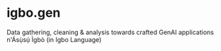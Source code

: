 # igbo.gen
Data gathering, cleaning &amp; analysis towards crafted GenAI applications n'Ásụ̀sụ́ Ìgbò (in Igbo Language)
